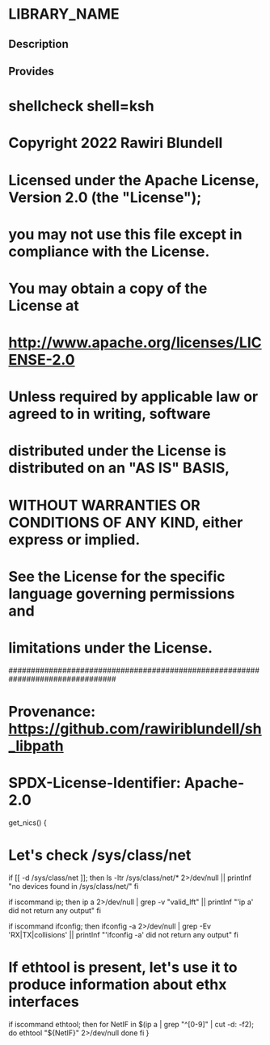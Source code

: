 # LIBRARY_NAME

## Description

## Provides
# shellcheck shell=ksh

# Copyright 2022 Rawiri Blundell
#
# Licensed under the Apache License, Version 2.0 (the "License");
# you may not use this file except in compliance with the License.
# You may obtain a copy of the License at
#
#     http://www.apache.org/licenses/LICENSE-2.0
#
# Unless required by applicable law or agreed to in writing, software
# distributed under the License is distributed on an "AS IS" BASIS,
# WITHOUT WARRANTIES OR CONDITIONS OF ANY KIND, either express or implied.
# See the License for the specific language governing permissions and
# limitations under the License.
################################################################################
# Provenance: https://github.com/rawiriblundell/sh_libpath
# SPDX-License-Identifier: Apache-2.0

get_nics() {
  # Let's check /sys/class/net
  if [[ -d /sys/class/net ]]; then
    ls -ltr /sys/class/net/* 2>/dev/null || printInf "no devices found in /sys/class/net/"
  fi

  if iscommand ip; then
    ip a 2>/dev/null | grep -v "valid_lft" || printInf "'ip a' did not return any output"
  fi

  if iscommand ifconfig; then
    ifconfig -a 2>/dev/null | grep -Ev 'RX|TX|collisions' || printInf "'ifconfig -a' did not return any output"
  fi

  # If ethtool is present, let's use it to produce information about ethx interfaces
  if iscommand ethtool; then
    for NetIF in $(ip a | grep "^[0-9]" | cut -d: -f2); do
      ethtool "${NetIF}" 2>/dev/null
    done
  fi
}

